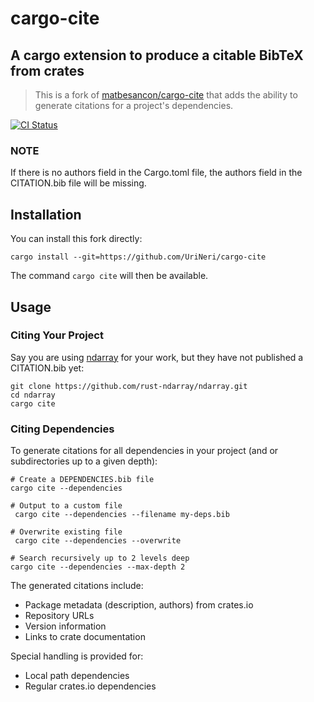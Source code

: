 # cargo-cite
## A cargo extension to produce a citable BibTeX from crates

> This is a fork of [matbesancon/cargo-cite](https://github.com/matbesancon/cargo-cite) that adds the ability to generate citations for a project's dependencies.

[![CI Status](https://github.com/UriNeri/cargo-cite/actions/workflows/ci.yml/badge.svg)](https://github.com/UriNeri/cargo-cite/actions)

### NOTE
If there is no authors field in the Cargo.toml file, the authors field in the CITATION.bib file will be missing.

## Installation

You can install this fork directly:
```shell
cargo install --git=https://github.com/UriNeri/cargo-cite
```

The command `cargo cite` will then be available.

## Usage

### Citing Your Project

Say you are using [ndarray](https://github.com/rust-ndarray/ndarray.git)
for your work, but they have not published a CITATION.bib yet:

```shell
git clone https://github.com/rust-ndarray/ndarray.git
cd ndarray
cargo cite
```

### Citing Dependencies

To generate citations for all dependencies in your project (and or subdirectories up to a given depth):

```shell
# Create a DEPENDENCIES.bib file
cargo cite --dependencies

# Output to a custom file
 cargo cite --dependencies --filename my-deps.bib

# Overwrite existing file
 cargo cite --dependencies --overwrite

# Search recursively up to 2 levels deep
cargo cite --dependencies --max-depth 2
```

The generated citations include:
- Package metadata (description, authors) from crates.io
- Repository URLs
- Version information
- Links to crate documentation

Special handling is provided for:
- Local path dependencies
- Regular crates.io dependencies
